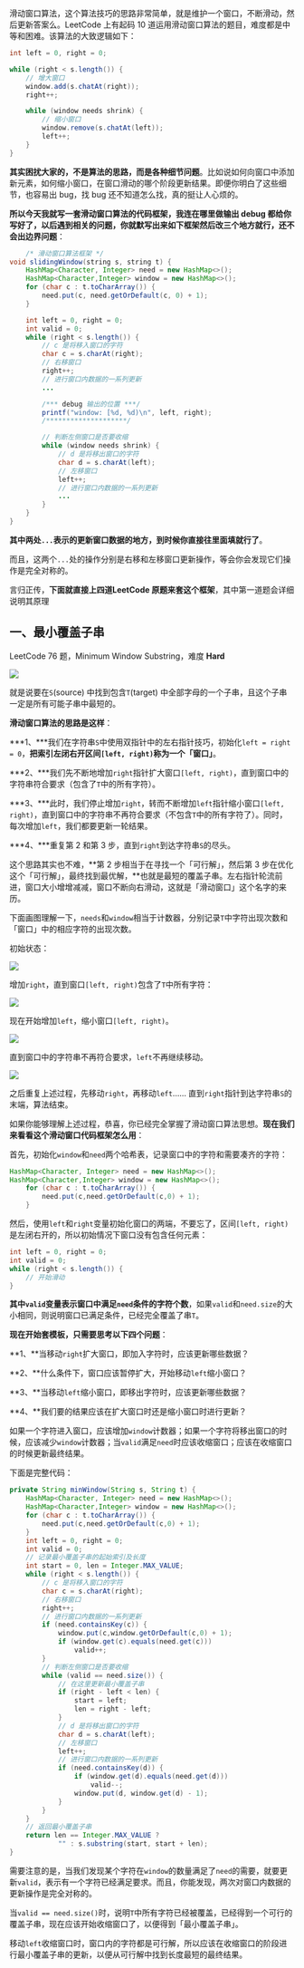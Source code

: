 滑动窗口算法，这个算法技巧的思路非常简单，就是维护一个窗口，不断滑动，然后更新答案么。LeetCode 上有起码 10 道运用滑动窗口算法的题目，难度都是中等和困难。该算法的大致逻辑如下：

```java
int left = 0, right = 0;

while (right < s.length()) {
    // 增大窗口
    window.add(s.chatAt(right));
    right++;

    while (window needs shrink) {
        // 缩小窗口
        window.remove(s.chatAt(left));
        left++;
    }
}
```

**其实困扰大家的，不是算法的思路，而是各种细节问题**。比如说如何向窗口中添加新元素，如何缩小窗口，在窗口滑动的哪个阶段更新结果。即便你明白了这些细节，也容易出 bug，找 bug 还不知道怎么找，真的挺让人心烦的。

**所以今天我就写一套滑动窗口算法的代码框架，我连在哪里做输出 debug 都给你写好了，以后遇到相关的问题，你就默写出来如下框架然后改三个地方就行，还不会出边界问题**：

```java
	/* 滑动窗口算法框架 */
void slidingWindow(string s, string t) {
    HashMap<Character, Integer> need = new HashMap<>();
    HashMap<Character,Integer> window = new HashMap<>();
    for (char c : t.toCharArray()) {
    	need.put(c, need.getOrDefault(c, 0) + 1);    
    }

    int left = 0, right = 0;
    int valid = 0; 
    while (right < s.length()) {
        // c 是将移入窗口的字符
        char c = s.charAt(right);
        // 右移窗口
        right++;
        // 进行窗口内数据的一系列更新
        ...

        /*** debug 输出的位置 ***/
        printf("window: [%d, %d)\n", left, right);
        /********************/

        // 判断左侧窗口是否要收缩
        while (window needs shrink) {
            // d 是将移出窗口的字符
            char d = s.charAt(left);
            // 左移窗口
            left++;
            // 进行窗口内数据的一系列更新
            ...
        }
    }
}
```



**其中两处`...`表示的更新窗口数据的地方，到时候你直接往里面填就行了**。

而且，这两个`...`处的操作分别是右移和左移窗口更新操作，等会你会发现它们操作是完全对称的。

言归正传，**下面就直接上四道LeetCode 原题来套这个框架**，其中第一道题会详细说明其原理

## 一、最小覆盖子串

LeetCode 76 题，Minimum Window Substring，难度 **Hard**

![](..\pictures\滑动窗口\最小覆盖字串.png)

就是说要在`S`(source) 中找到包含`T`(target) 中全部字母的一个子串，且这个子串一定是所有可能子串中最短的。

**滑动窗口算法的思路是这样**：

***1、***我们在字符串`S`中使用双指针中的左右指针技巧，初始化`left = right = 0`，**把索引左闭右开区间`[left, right)`称为一个「窗口」**。

***2、***我们先不断地增加`right`指针扩大窗口`[left, right)`，直到窗口中的字符串符合要求（包含了`T`中的所有字符）。

***3、***此时，我们停止增加`right`，转而不断增加`left`指针缩小窗口`[left, right)`，直到窗口中的字符串不再符合要求（不包含`T`中的所有字符了）。同时，每次增加`left`，我们都要更新一轮结果。

***4、***重复第 2 和第 3 步，直到`right`到达字符串`S`的尽头。

这个思路其实也不难，**第 2 步相当于在寻找一个「可行解」，然后第 3 步在优化这个「可行解」，最终找到最优解，**也就是最短的覆盖子串。左右指针轮流前进，窗口大小增增减减，窗口不断向右滑动，这就是「滑动窗口」这个名字的来历。

下面画图理解一下，`needs`和`window`相当于计数器，分别记录`T`中字符出现次数和「窗口」中的相应字符的出现次数。

初始状态：

![](..\pictures\滑动窗口\滑动窗口图解1.webp)

增加`right`，直到窗口`[left, right)`包含了`T`中所有字符：

![](F:\notebook\pictures\滑动窗口\滑动窗口图解2.webp)

现在开始增加`left`，缩小窗口`[left, right)`。

![](F:\notebook\pictures\滑动窗口\滑动窗口图解3.webp)

直到窗口中的字符串不再符合要求，`left`不再继续移动。

![](F:\notebook\pictures\滑动窗口\滑动窗口图解4.webp)

之后重复上述过程，先移动`right`，再移动`left`…… 直到`right`指针到达字符串`S`的末端，算法结束。

如果你能够理解上述过程，恭喜，你已经完全掌握了滑动窗口算法思想。**现在我们来看看这个滑动窗口代码框架怎么用**：

首先，初始化`window`和`need`两个哈希表，记录窗口中的字符和需要凑齐的字符：

```java
HashMap<Character, Integer> need = new HashMap<>();
HashMap<Character,Integer> window = new HashMap<>();
	for (char c : t.toCharArray()) {
        need.put(c,need.getOrDefault(c,0) + 1);
    }
```

然后，使用`left`和`right`变量初始化窗口的两端，不要忘了，区间`[left, right)`是左闭右开的，所以初始情况下窗口没有包含任何元素：

```java
int left = 0, right = 0;
int valid = 0; 
while (right < s.length()) {
    // 开始滑动
}
```

**其中`valid`变量表示窗口中满足`need`条件的字符个数**，如果`valid`和`need.size`的大小相同，则说明窗口已满足条件，已经完全覆盖了串`T`。

**现在开始套模板，只需要思考以下四个问题**：

**1、**当移动`right`扩大窗口，即加入字符时，应该更新哪些数据？

**2、**什么条件下，窗口应该暂停扩大，开始移动`left`缩小窗口？

**3、**当移动`left`缩小窗口，即移出字符时，应该更新哪些数据？

**4、**我们要的结果应该在扩大窗口时还是缩小窗口时进行更新？

如果一个字符进入窗口，应该增加`window`计数器；如果一个字符将移出窗口的时候，应该减少`window`计数器；当`valid`满足`need`时应该收缩窗口；应该在收缩窗口的时候更新最终结果。

下面是完整代码：

```java
private String minWindow(String s, String t) {
    HashMap<Character, Integer> need = new HashMap<>();
    HashMap<Character,Integer> window = new HashMap<>();
    for (char c : t.toCharArray()) {
        need.put(c,need.getOrDefault(c,0) + 1);
    }
    int left = 0, right = 0;
    int valid = 0;
    // 记录最小覆盖子串的起始索引及长度
    int start = 0, len = Integer.MAX_VALUE;
    while (right < s.length()) {
        // c 是将移入窗口的字符
        char c = s.charAt(right);
        // 右移窗口
        right++;
        // 进行窗口内数据的一系列更新
        if (need.containsKey(c)) {
            window.put(c,window.getOrDefault(c,0) + 1);
            if (window.get(c).equals(need.get(c)))
                valid++;
        }
        // 判断左侧窗口是否要收缩
        while (valid == need.size()) {
            // 在这里更新最小覆盖子串
            if (right - left < len) {
                start = left;
                len = right - left;
            }
            // d 是将移出窗口的字符
            char d = s.charAt(left);
            // 左移窗口
            left++;
            // 进行窗口内数据的一系列更新
            if (need.containsKey(d)) {
                if (window.get(d).equals(need.get(d)))
                    valid--;
                window.put(d, window.get(d) - 1);
            }
        }
    }
    // 返回最小覆盖子串
    return len == Integer.MAX_VALUE ?
            "" : s.substring(start, start + len);
}
```

需要注意的是，当我们发现某个字符在`window`的数量满足了`need`的需要，就要更新`valid`，表示有一个字符已经满足要求。而且，你能发现，两次对窗口内数据的更新操作是完全对称的。

当`valid == need.size()`时，说明`T`中所有字符已经被覆盖，已经得到一个可行的覆盖子串，现在应该开始收缩窗口了，以便得到「最小覆盖子串」。

移动`left`收缩窗口时，窗口内的字符都是可行解，所以应该在收缩窗口的阶段进行最小覆盖子串的更新，以便从可行解中找到长度最短的最终结果。